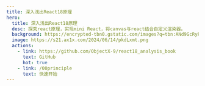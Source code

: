 ```yaml
---
title: 深入浅出React18原理
hero:
  title: 深入浅出React18原理
  desc: 探究react原理，实现mini React，将canvas与react结合自定义渲染器。
  background: https://encrypted-tbn0.gstatic.com/images?q=tbn:ANd9GcRyPCaqtKIDy8rN08fghsLhKKIL00B5JY4LbpVNLhQRYSVfxOquhQU1cUVBqMCBrMPbFbU&usqp=CAU
  image: https://s21.ax1x.com/2024/06/14/pkdLxmt.png
  actions:
    - link: https://github.com/ObjectX-9/react18_analysis_book
      text: GitHub
      hot: true
    - link: /00principle
      text: 快速开始
---
```




